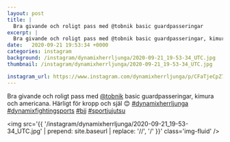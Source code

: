 ```yaml
---
layout: post
title: |
  Bra givande och roligt pass med @tobnik basic guardpasseringar
excerpt: |
  Bra givande och roligt pass med @tobnik basic guardpasseringar, kimura och americana. Härligt för kropp och själ 😊    
date:   2020-09-21 19:53:34 +0000
categories: instagram
background: /instagram/dynamixherrljunga/2020-09-21_19-53-34_UTC.jpg
thumbnail: /instagram/dynamixherrljunga/2020-09-21_19-53-34_UTC.jpg

instagram_url: https://www.instagram.com/dynamixherrljunga/p/CFaTjeCpZ7y
---
```

Bra givande och roligt pass med [@tobnik](https://www.instagram.com/tobnik/) basic guardpasseringar, kimura och americana. Härligt för kropp och själ 😊 [#dynamixherrljunga](https://www.instagram.com/explore/tags/dynamixherrljunga/) [#dynamixfightingsports](https://www.instagram.com/explore/tags/dynamixfightingsports/) [#bjj](https://www.instagram.com/explore/tags/bjj/) [#sportjujutsu](https://www.instagram.com/explore/tags/sportjujutsu/)



<img src='{{ '/instagram/dynamixherrljunga/2020-09-21_19-53-34_UTC.jpg' | prepend: site.baseurl | replace: '//', '/' }}' class='img-fluid' />
